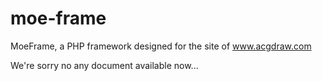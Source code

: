 # moe-frame
MoeFrame, a PHP framework designed for the site of www.acgdraw.com


We're sorry no any document available now...